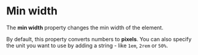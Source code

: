 # Min width

The **min width** property changes the min width of the element.

By default, this property converts numbers to **pixels**. You can also specify the unit you want to use by adding a string - like `1em`, `2rem` or `50%`.
